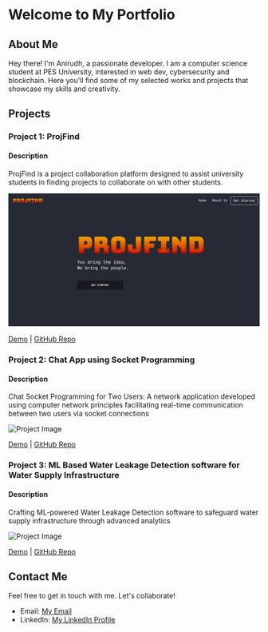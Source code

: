 # Welcome to My Portfolio

## About Me

Hey there! I'm Anirudh, a passionate developer. I am a computer science student at PES University, interested in web dev, cybersecurity and blockchain. Here you'll find some of my selected works and projects that showcase my skills and creativity.

## Projects

### Project 1: ProjFind

#### Description
ProjFind is a project collaboration platform designed to assist university students in finding projects to collaborate on with other students.

![Project Image](/assets/projfind.jfif)

[Demo](#) | [GitHub Repo](https://github.com/ANANTH-SWAMY/projfind/)

### Project 2: Chat App using Socket Programming

#### Description

Chat Socket Programming for Two Users: A network application developed using computer network principles facilitating real-time communication between two users via socket connections

![Project Image](socketchat.jfif)

[Demo](#) | [GitHub Repo](https://github.com/ANANTH-SWAMY/socket-chat)

### Project 3: ML Based Water Leakage Detection software for Water Supply Infrastructure

#### Description
Crafting ML-powered Water Leakage Detection software to safeguard water supply infrastructure through advanced analytics

![Project Image]()

[Demo](#) | [GitHub Repo](https://github.com/sujay1844/override)

## Contact Me

Feel free to get in touch with me. Let's collaborate!

- Email: [My Email](mailto:anirudhpkofficial@gmail.com)
- LinkedIn: [My LinkedIn Profile](https://www.linkedin.com/in/anirudh-parsi-kamalakar)

